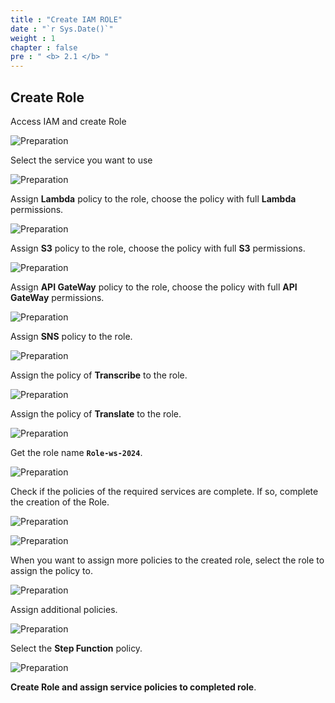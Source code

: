 ```yaml
---
title : "Create IAM ROLE"
date : "`r Sys.Date()`"
weight : 1
chapter : false
pre : " <b> 2.1 </b> "
---
```


## Create Role

Access IAM and create Role

![Preparation](/images/2.prerequisite/n1.png)

Select the service you want to use

![Preparation](/images/2.prerequisite/n2.png)

Assign **Lambda** policy to the role, choose the policy with full **Lambda** permissions.

![Preparation](/images/2.prerequisite/n3.png)

Assign **S3** policy to the role, choose the policy with full **S3** permissions.

![Preparation](/images/2.prerequisite/n4.png)

Assign **API GateWay** policy to the role, choose the policy with full **API GateWay** permissions.

![Preparation](/images/2.prerequisite/n5.png)

Assign **SNS** policy to the role.

![Preparation](/images/2.prerequisite/n6.png)

Assign the policy of **Transcribe** to the role.

![Preparation](/images/2.prerequisite/n7.png)

Assign the policy of **Translate** to the role.

![Preparation](/images/2.prerequisite/n8.png)

Get the role name **`Role-ws-2024`**.

![Preparation](/images/2.prerequisite/n9.png)

Check if the policies of the required services are complete. If so, complete the creation of the Role.

![Preparation](/images/2.prerequisite/n10.png)

![Preparation](/images/2.prerequisite/n11.png)

When you want to assign more policies to the created role, select the role to assign the policy to.

![Preparation](/images/2.prerequisite/n12.png)

Assign additional policies.

![Preparation](/images/2.prerequisite/n14.png)

Select the **Step Function** policy.

![Preparation](/images/2.prerequisite/n17.png)

**Create Role and assign service policies to completed role**.
